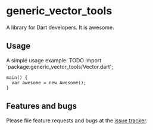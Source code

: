 # generic_vector_tools

A library for Dart developers. It is awesome.

## Usage

A simple usage example:
TODO
    import 'package:generic_vector_tools/Vector.dart';

    main() {
      var awesome = new Awesome();
    }

## Features and bugs

Please file feature requests and bugs at the [issue tracker][tracker].

[tracker]: http://example.com/issues/replaceme
